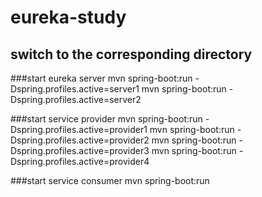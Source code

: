 # eureka-study


## switch to the corresponding directory

###start eureka server
mvn spring-boot:run -Dspring.profiles.active=server1
mvn spring-boot:run -Dspring.profiles.active=server2

###start service provider
mvn spring-boot:run -Dspring.profiles.active=provider1
mvn spring-boot:run -Dspring.profiles.active=provider2
mvn spring-boot:run -Dspring.profiles.active=provider3
mvn spring-boot:run -Dspring.profiles.active=provider4

###start service consumer
mvn spring-boot:run